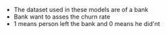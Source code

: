 - The dataset used in these models are of a bank 
- Bank want to asses the churn rate
- 1 means person left the bank and 0 means he did'nt
  